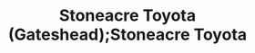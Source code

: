 ---
title: "Stoneacre Toyota (Gateshead);Stoneacre Toyota"
url: /gateshead/stoneacre-toyota-gateshead-stoneacre-toyota/
shop: car
---